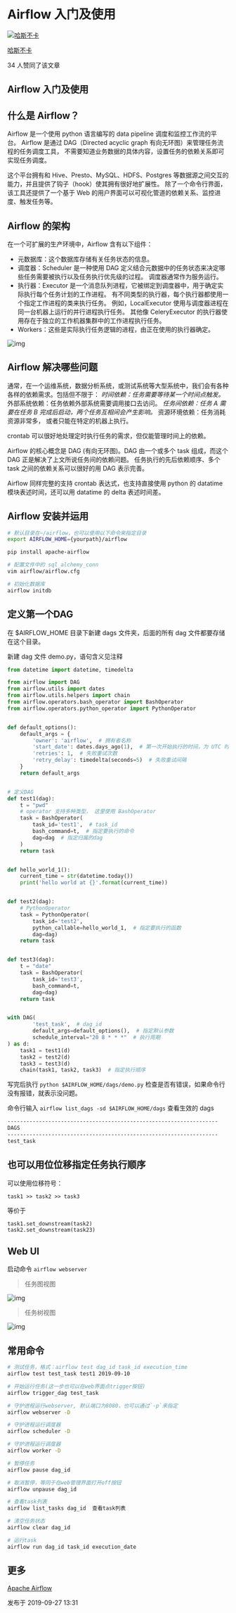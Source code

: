 # Airflow 入门及使用

[![哈斯不卡](https://pica.zhimg.com/v2-bd70685121eeb70f9f8c9f04b4140575_l.jpg?source=172ae18b)](https://www.zhihu.com/people/zui-jia-sun-you-10)

[哈斯不卡](https://www.zhihu.com/people/zui-jia-sun-you-10)

34 人赞同了该文章

## Airflow 入门及使用

## 什么是 Airflow？

Airflow 是一个使用 python 语言编写的 data pipeline 调度和监控工作流的平台。 Airflow 是通过 DAG（Directed acyclic graph 有向无环图）来管理任务流程的任务调度工具， 不需要知道业务数据的具体内容，设置任务的依赖关系即可实现任务调度。

这个平台拥有和 Hive、Presto、MySQL、HDFS、Postgres 等数据源之间交互的能力，并且提供了钩子（hook）使其拥有很好地扩展性。 除了一个命令行界面，该工具还提供了一个基于 Web 的用户界面可以可视化管道的依赖关系、监控进度、触发任务等。

## Airflow 的架构

在一个可扩展的生产环境中，Airflow 含有以下组件：

- 元数据库：这个数据库存储有关任务状态的信息。
- 调度器：Scheduler 是一种使用 DAG 定义结合元数据中的任务状态来决定哪些任务需要被执行以及任务执行优先级的过程。 调度器通常作为服务运行。
- 执行器：Executor 是一个消息队列进程，它被绑定到调度器中，用于确定实际执行每个任务计划的工作进程。 有不同类型的执行器，每个执行器都使用一个指定工作进程的类来执行任务。 例如，LocalExecutor 使用与调度器进程在同一台机器上运行的并行进程执行任务。 其他像 CeleryExecutor 的执行器使用存在于独立的工作机器集群中的工作进程执行任务。
- Workers：这些是实际执行任务逻辑的进程，由正在使用的执行器确定。

![img](https://pic2.zhimg.com/80/v2-2fd6a67f09a89317c158bfe1d14303e9_720w.webp)

## Airflow 解决哪些问题

通常，在一个运维系统，数据分析系统，或测试系统等大型系统中，我们会有各种各样的依赖需求。包括但不限于： *时间依赖：任务需要等待某一个时间点触发。* 外部系统依赖：任务依赖外部系统需要调用接口去访问。 *任务间依赖：任务 A 需要在任务 B 完成后启动，两个任务互相间会产生影响。* 资源环境依赖：任务消耗资源非常多， 或者只能在特定的机器上执行。

crontab 可以很好地处理定时执行任务的需求，但仅能管理时间上的依赖。

Airflow 的核心概念是 DAG (有向无环图)。DAG 由一个或多个 task 组成，而这个 DAG 正是解决了上文所说任务间的依赖问题。 任务执行的先后依赖顺序、多个 task 之间的依赖关系可以很好的用 DAG 表示完善。

Airflow 同样完整的支持 crontab 表达式，也支持直接使用 python 的 datatime 模块表述时间，还可以用 datatime 的 delta 表述时间差。

## Airflow 安装并运用

```bash
# 默认目录在~/airflow，也可以使用以下命令来指定目录
export AIRFLOW_HOME={yourpath}/airflow

pip install apache-airflow

# 配置文件中的 sql_alchemy_conn
vim airflow/airflow.cfg

# 初始化数据库
airflow initdb
```

## 定义第一个DAG

在 $AIRFLOW_HOME 目录下新建 dags 文件夹，后面的所有 dag 文件都要存储在这个目录。

新建 dag 文件 demo.py，语句含义见注释

```python
from datetime import datetime, timedelta

from airflow import DAG
from airflow.utils import dates
from airflow.utils.helpers import chain
from airflow.operators.bash_operator import BashOperator
from airflow.operators.python_operator import PythonOperator


def default_options():
    default_args = {
        'owner': 'airflow',  # 拥有者名称
        'start_date': dates.days_ago(1),  # 第一次开始执行的时间，为 UTC 时间
        'retries': 1,  # 失败重试次数
        'retry_delay': timedelta(seconds=5)  # 失败重试间隔
    }
    return default_args


# 定义DAG
def test1(dag):
    t = "pwd"
    # operator 支持多种类型， 这里使用 BashOperator
    task = BashOperator(
        task_id='test1',  # task_id
        bash_command=t,  # 指定要执行的命令
        dag=dag  # 指定归属的dag
    )
    return task


def hello_world_1():
    current_time = str(datetime.today())
    print('hello world at {}'.format(current_time))


def test2(dag):
    # PythonOperator
    task = PythonOperator(
        task_id='test2',
        python_callable=hello_world_1,  # 指定要执行的函数
        dag=dag)
    return task


def test3(dag):
    t = "date"
    task = BashOperator(
        task_id='test3',
        bash_command=t,
        dag=dag)
    return task


with DAG(
        'test_task',  # dag_id
        default_args=default_options(),  # 指定默认参数
        schedule_interval="20 8 * * *"  # 执行周期
) as d:
    task1 = test1(d)
    task2 = test2(d)
    task3 = test3(d)
    chain(task1, task2, task3)  # 指定执行顺序
```

写完后执行 `python $AIRFLOW_HOME/dags/demo.py` 检查是否有错误，如果命令行没有报错，就表示没问题。

命令行输入 `airflow list_dags -sd $AIRFLOW_HOME/dags` 查看生效的 dags

```bash
-------------------------------------------------------------------
DAGS
-------------------------------------------------------------------
test_task
```

## 也可以用位位移指定任务执行顺序

可以使用位移符号：

```text
task1 >> task2 >> task3
```

等价于

```text
task1.set_downstream(task2)
task2.set_downstream(task23)
```

## Web UI

启动命令 `airflow webserver`

> 任务图视图

![img](https://pic2.zhimg.com/80/v2-d8d01368c81629d0c04f3dd1c45a5235_720w.webp)

> 任务树视图

![img](https://pic3.zhimg.com/80/v2-f929b72603c82f548e5343c51f38ffa6_720w.webp)

## 常用命令

```bash
# 测试任务，格式：airflow test dag_id task_id execution_time
airflow test test_task test1 2019-09-10

# 开始运行任务(这一步也可以在web界面点trigger按钮)
airflow trigger_dag test_task

# 守护进程运行webserver, 默认端口为8080，也可以通过`-p`来指定
airflow webserver -D  

# 守护进程运行调度器     
airflow scheduler -D   

# 守护进程运行调度器    
airflow worker -D          

# 暂停任务
airflow pause dag_id　     

# 取消暂停，等同于在web管理界面打开off按钮
airflow unpause dag_id     

# 查看task列表
airflow list_tasks dag_id  查看task列表

# 清空任务状态
airflow clear dag_id       

# 运行task
airflow run dag_id task_id execution_date
```

## 更多

[Apache Airflow](https://link.zhihu.com/?target=https%3A//airflow.apache.org/start.html)

发布于 2019-09-27 13:31